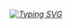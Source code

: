 <h6 align="center">
<a href="https://github.com/harshad2112"><img src="https://readme-typing-svg.demolab.com?font=Poppins&size=30&pause=2000&color=74F739&width=570&height=70&lines=Hello+%E2%9C%A8+I+am+Harshad+Aggarwal" alt="Typing SVG" /></a>
</h6>


<!--
[![Codeforces](assets/badges/codeforces.svg)](https://codeforces.com/profile/harshad2112) [![Atcoder](assets/badges/atcoder.svg)](https://atcoder.jp/users/iSuckAtCode) [![Codechef](assets/badges/codechef.svg)](https://codechef.com/users/harshad2112)
**harshad2112/harshad2112** is a ✨ _special_ ✨ repository because its `README.md` (this file) appears on your GitHub profile.

Here are some ideas to get you started:

- 🔭 I’m currently working on ...
- 🌱 I’m currently learning ...
- 👯 I’m looking to collaborate on ...
- 🤔 I’m looking for help with ...
- 💬 Ask me about ...
- 📫 How to reach me: ...
- 😄 Pronouns: ...
- ⚡ Fun fact: ...
-->
